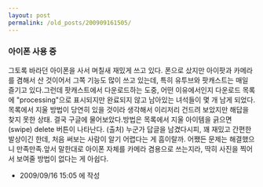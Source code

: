 ```yaml
---
layout: post
permalink: /old_posts/200909161505/
---
```


### 아이폰 사용 중


그토록 바라던 아이폰을 사서 며칠새 재밌게 쓰고 있다. 폰으로 샀지만 아이팟과 카메라를 겸해서 산 것이어서 그쪽 기능도 많이 쓰고 있는데, 특히 유투브와 팟캐스트는 매일 즐기고 있다.그런데 팟캐스트에서 다운로드하는 도중, 어떤 이유에서인지 다운로드 목록에 "processing"으로 표시되지만 완료되지 않고 남아있는 녀석들이 몇 개 남게 되었다. 목록에서 지울 방법이 당연히 있을 것이라 생각해서 이리저리 건드려 보았지만 해답을 찾지 못한 상태. 결국 구글에 물어보았다.방법은 목록에서 지울 아이템을 긁으면(swipe) delete 버튼이 나타난다. (출처) 누군가 답글을 남겼다시피, 꽤 재밌고 간편한 발상이긴 한데, 처음 써보는 사람이 알기 어렵다는 게 흠이랄까. 어쨌든 문제는 해결했으니 만족만족.앞서 말한대로 아이폰 자체를 카메라 겸용으로 쓰는지라, 딱히 사진을 찍어서 보여줄 방법이 없다는 게 아쉽다.




- 2009/09/16 15:05 에 작성